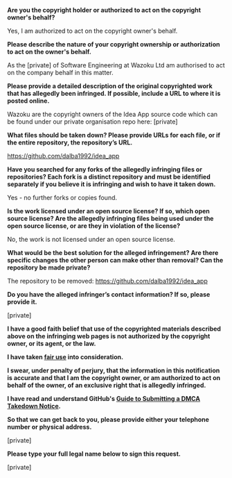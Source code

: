 **Are you the copyright holder or authorized to act on the copyright owner's behalf?**

Yes, I am authorized to act on the copyright owner's behalf.

**Please describe the nature of your copyright ownership or authorization to act on the owner's behalf.**

As the [private] of Software Engineering at Wazoku Ltd am authorised to act on the company behalf in this matter.

**Please provide a detailed description of the original copyrighted work that has allegedly been infringed. If possible, include a URL to where it is posted online.**

Wazoku are the copyright owners of the Idea App source code which can be found under our private organisation repo here: [private]  

**What files should be taken down? Please provide URLs for each file, or if the entire repository, the repository’s URL.**

https://github.com/dalba1992/idea_app

**Have you searched for any forks of the allegedly infringing files or repositories? Each fork is a distinct repository and must be identified separately if you believe it is infringing and wish to have it taken down.**

Yes - no further forks or copies found.

**Is the work licensed under an open source license? If so, which open source license? Are the allegedly infringing files being used under the open source license, or are they in violation of the license?**

No, the work is not licensed under an open source license.

**What would be the best solution for the alleged infringement? Are there specific changes the other person can make other than removal? Can the repository be made private?**

The repository to be removed: https://github.com/dalba1992/idea_app

**Do you have the alleged infringer’s contact information? If so, please provide it.**

[private]  

**I have a good faith belief that use of the copyrighted materials described above on the infringing web pages is not authorized by the copyright owner, or its agent, or the law.**

**I have taken <a href="https://www.lumendatabase.org/topics/22">fair use</a> into consideration.**

**I swear, under penalty of perjury, that the information in this notification is accurate and that I am the copyright owner, or am authorized to act on behalf of the owner, of an exclusive right that is allegedly infringed.**

**I have read and understand GitHub's <a href="https://docs.github.com/articles/guide-to-submitting-a-dmca-takedown-notice/">Guide to Submitting a DMCA Takedown Notice</a>.**

**So that we can get back to you, please provide either your telephone number or physical address.**

[private]  

**Please type your full legal name below to sign this request.**

[private]  
